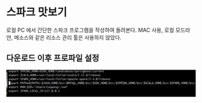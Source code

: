 # 스파크 맛보기
로컬 PC 에서 간단한 스파크 프로그램을 작성하여 돌려본다.
MAC 사용, 로컬 모드라 얀, 메소스와 같은 리소스 관리 툴은 사용하지 않았다.

## 다운로드 이후 프로파일 설정
![profile](https://github.com/cacacoo/stack/blob/master/resource/images/spark_2_1_profile.png)





